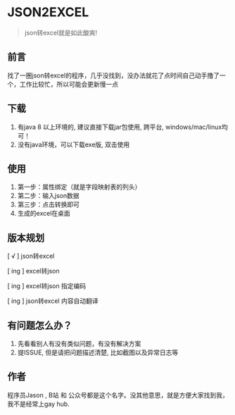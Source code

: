 # JSON2EXCEL
> json转excel就是如此酸爽!
## 前言
找了一圈json转excel的程序，几乎没找到，没办法就花了点时间自己动手撸了一个，工作比较忙，所以可能会更新慢一点


## 下载
1. 有java 8 以上环境的, 建议直接下载jar包使用, 跨平台, windows/mac/linux均可！
2. 没有java环境，可以下载exe版, 双击使用

## 使用
1. 第一步：属性绑定（就是字段映射表的列头）
2. 第二步：输入json数据
3. 第三步：点击转换即可
4. 生成的excel在桌面

## 版本规划
[ √ ] json转excel

[ ing ] excel转json 

[ ing ] excel转json 指定编码

[ ing ] json转excel 内容自动翻译

## 有问题怎么办？
1. 先看看别人有没有类似问题，有没有解决方案
2. 提ISSUE, 但是请把问题描述清楚, 比如截图以及异常日志等

## 作者
程序员Jason , B站 和 公众号都是这个名字。没其他意思，就是方便大家找到我，我不是经常上gay hub.
